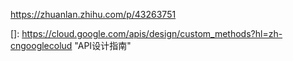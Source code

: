 https://zhuanlan.zhihu.com/p/43263751

[]: https://cloud.google.com/apis/design/custom_methods?hl=zh-cngooglecolud	"API设计指南"

